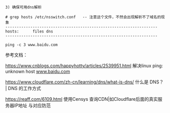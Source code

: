 ```
3) 确保可用dns解析 

# grep hosts /etc/nsswitch.conf   -- 注意这个文件，不然会出现解析不了域名的现象
------------------------------------------------------------------- 
hosts:      files dns 
------------------------------------------------------------------- 

ping -c 3 www.baidu.com 
```
参考文档：

https://www.cnblogs.com/happyhotty/articles/2539951.html  解决linux ping: unknown host www.baidu.com

https://www.cloudflare.com/zh-cn/learning/dns/what-is-dns/  什么是 DNS？ | DNS 的工作方式

https://reaff.com/6109.html   使用Censys 查询CDN|如Cloudflare后面的真实服务器IP地址 与对应防范
